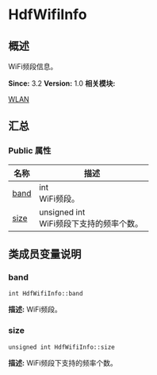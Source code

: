 # HdfWifiInfo


## 概述

WiFi频段信息。

**Since:**
3.2
**Version:**
1.0
**相关模块:**

[WLAN](_w_l_a_n.md)


## 汇总


### Public 属性

  | 名称 | 描述 | 
| -------- | -------- |
| [band](#band) | int<br/>WiFi频段。&nbsp; | 
| [size](#size) | unsigned&nbsp;int<br/>WiFi频段下支持的频率个数。&nbsp; | 


## 类成员变量说明


### band

  
```
int HdfWifiInfo::band
```
**描述:**
WiFi频段。


### size

  
```
unsigned int HdfWifiInfo::size
```
**描述:**
WiFi频段下支持的频率个数。
